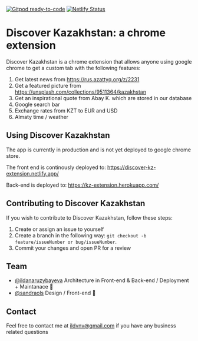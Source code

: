 [![Gitpod ready-to-code](https://img.shields.io/badge/Gitpod-ready--to--code-blue?logo=gitpod)](https://gitpod.io/#https://github.com/ildanaruzybayeva/discover-kz-chrome-extenstion) [![Netlify Status](https://api.netlify.com/api/v1/badges/e57c53c1-0011-45ba-a8f9-e158efd21552/deploy-status)](https://app.netlify.com/sites/discover-kz-extension/deploys)



# 

# Discover Kazakhstan: a chrome extension


Discover Kazakhstan is a chrome extension that allows anyone using google chrome to get a custom tab with the following features: 

1. Get latest news from https://rus.azattyq.org/z/2231
2. Get a featured picture from https://unsplash.com/collections/9511364/kazakhstan
3. Get an inspirational quote from Abay K. which are stored in our database
4. Google search bar
5. Exchange rates from KZT to EUR and USD
6. Almaty time / weather


## Using Discover Kazakhstan

The app is currently in production and is not yet deployed to google chrome store.

The front end is continously deployed to:
https://discover-kz-extension.netlify.app/

Back-end is deployed to:
https://kz-extension.herokuapp.com/



## Contributing to Discover Kazakhstan
If you wish to contribute to Discover Kazakhstan, follow these steps:

1. Create or assign an issue to yourself
2. Create a branch in the following way: `git checkout -b feature/issueNumber or bug/issueNumber`.
3. Commit your changes and open PR for a review

## Team

* [@ildanaruzybayeva](https://github.com/ildanaruzybayeva) Architecture in Front-end & Back-end / Deployment + Maintanace 📖
* [@sandraols](https://github.com/sandraols) Design / Front-end 🐛


## Contact

Feel free to contact me at <ildvnv@gmail.com> if you have any business related questions
